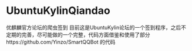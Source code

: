 
# UbuntuKylinQiandao
优麒麟官方论坛的爬虫签到
目前这是UbuntuKylin论坛的一个签到程序，之后不定期的完善，尽可能做的一个完整，代码方面借鉴和使用了部分https://github.com/Yinzo/SmartQQBot 的代码